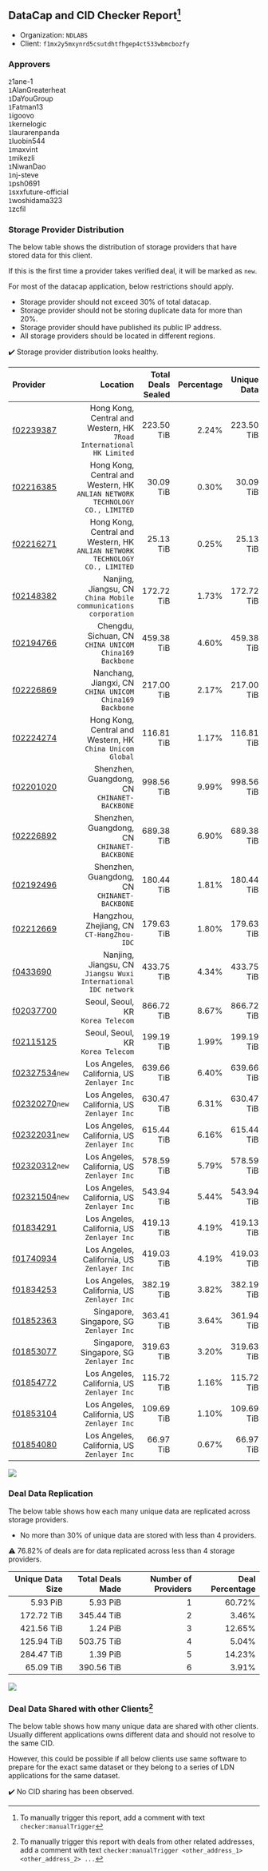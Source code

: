 ## DataCap and CID Checker Report[^1]
 - Organization: `NDLABS`
 - Client: `f1mx2y5mxynrd5csutdhtfhgep4ct533wbmcbozfy`
### Approvers
`2`1ane-1<br/>`1`AlanGreaterheat<br/>`1`DaYouGroup<br/>`1`Fatman13<br/>`1`igoovo<br/>`1`kernelogic<br/>`1`laurarenpanda<br/>`1`luobin544<br/>`1`maxvint<br/>`1`mikezli<br/>`1`NiwanDao<br/>`1`nj-steve<br/>`1`psh0691<br/>`1`sxxfuture-official<br/>`1`woshidama323<br/>`1`zcfil

### Storage Provider Distribution
The below table shows the distribution of storage providers that have stored data for this client.

If this is the first time a provider takes verified deal, it will be marked as `new`.

For most of the datacap application, below restrictions should apply.
 - Storage provider should not exceed 30% of total datacap.
 - Storage provider should not be storing duplicate data for more than 20%.
 - Storage provider should have published its public IP address.
 - All storage providers should be located in different regions.

✔️ Storage provider distribution looks healthy.

| Provider                                                    |                                                                        Location | Total Deals Sealed | Percentage | Unique Data | Duplicate Deals |
| :---------------------------------------------------------- | ------------------------------------------------------------------------------: | -----------------: | ---------: | ----------: | --------------: |
| [f02239387](https://filfox.info/en/address/f02239387)       |         Hong Kong, Central and Western, HK<br/>`7Road International HK Limited` |         223.50 TiB |      2.24% |  223.50 TiB |           0.00% |
| [f02216385](https://filfox.info/en/address/f02216385)       | Hong Kong, Central and Western, HK<br/>`ANLIAN NETWORK TECHNOLOGY CO., LIMITED` |          30.09 TiB |      0.30% |   30.09 TiB |           0.00% |
| [f02216271](https://filfox.info/en/address/f02216271)       | Hong Kong, Central and Western, HK<br/>`ANLIAN NETWORK TECHNOLOGY CO., LIMITED` |          25.13 TiB |      0.25% |   25.13 TiB |           0.00% |
| [f02148382](https://filfox.info/en/address/f02148382)       |              Nanjing, Jiangsu, CN<br/>`China Mobile communications corporation` |         172.72 TiB |      1.73% |  172.72 TiB |           0.00% |
| [f02194766](https://filfox.info/en/address/f02194766)       |                       Chengdu, Sichuan, CN<br/>`CHINA UNICOM China169 Backbone` |         459.38 TiB |      4.60% |  459.38 TiB |           0.00% |
| [f02226869](https://filfox.info/en/address/f02226869)       |                      Nanchang, Jiangxi, CN<br/>`CHINA UNICOM China169 Backbone` |         217.00 TiB |      2.17% |  217.00 TiB |           0.00% |
| [f02224274](https://filfox.info/en/address/f02224274)       |                    Hong Kong, Central and Western, HK<br/>`China Unicom Global` |         116.81 TiB |      1.17% |  116.81 TiB |           0.00% |
| [f02201020](https://filfox.info/en/address/f02201020)       |                                 Shenzhen, Guangdong, CN<br/>`CHINANET-BACKBONE` |         998.56 TiB |      9.99% |  998.56 TiB |           0.00% |
| [f02226892](https://filfox.info/en/address/f02226892)       |                                 Shenzhen, Guangdong, CN<br/>`CHINANET-BACKBONE` |         689.38 TiB |      6.90% |  689.38 TiB |           0.00% |
| [f02192496](https://filfox.info/en/address/f02192496)       |                                 Shenzhen, Guangdong, CN<br/>`CHINANET-BACKBONE` |         180.44 TiB |      1.81% |  180.44 TiB |           0.00% |
| [f02212669](https://filfox.info/en/address/f02212669)       |                                    Hangzhou, Zhejiang, CN<br/>`CT-HangZhou-IDC` |         179.63 TiB |      1.80% |  179.63 TiB |           0.00% |
| [f0433690](https://filfox.info/en/address/f0433690)         |               Nanjing, Jiangsu, CN<br/>`Jiangsu Wuxi International IDC network` |         433.75 TiB |      4.34% |  433.75 TiB |           0.00% |
| [f02037700](https://filfox.info/en/address/f02037700)       |                                            Seoul, Seoul, KR<br/>`Korea Telecom` |         866.72 TiB |      8.67% |  866.72 TiB |           0.00% |
| [f02115125](https://filfox.info/en/address/f02115125)       |                                            Seoul, Seoul, KR<br/>`Korea Telecom` |         199.19 TiB |      1.99% |  199.19 TiB |           0.00% |
| [f02327534](https://filfox.info/en/address/f02327534)`new`  |                                  Los Angeles, California, US<br/>`Zenlayer Inc` |         639.66 TiB |      6.40% |  639.66 TiB |           0.00% |
| [f02320270](https://filfox.info/en/address/f02320270)`new`  |                                  Los Angeles, California, US<br/>`Zenlayer Inc` |         630.47 TiB |      6.31% |  630.47 TiB |           0.00% |
| [f02322031](https://filfox.info/en/address/f02322031)`new`  |                                  Los Angeles, California, US<br/>`Zenlayer Inc` |         615.44 TiB |      6.16% |  615.44 TiB |           0.00% |
| [f02320312](https://filfox.info/en/address/f02320312)`new`  |                                  Los Angeles, California, US<br/>`Zenlayer Inc` |         578.59 TiB |      5.79% |  578.59 TiB |           0.00% |
| [f02321504](https://filfox.info/en/address/f02321504)`new`  |                                  Los Angeles, California, US<br/>`Zenlayer Inc` |         543.94 TiB |      5.44% |  543.94 TiB |           0.00% |
| [f01834291](https://filfox.info/en/address/f01834291)       |                                  Los Angeles, California, US<br/>`Zenlayer Inc` |         419.13 TiB |      4.19% |  419.13 TiB |           0.00% |
| [f01740934](https://filfox.info/en/address/f01740934)       |                                  Los Angeles, California, US<br/>`Zenlayer Inc` |         419.03 TiB |      4.19% |  419.03 TiB |           0.00% |
| [f01834253](https://filfox.info/en/address/f01834253)       |                                  Los Angeles, California, US<br/>`Zenlayer Inc` |         382.19 TiB |      3.82% |  382.19 TiB |           0.00% |
| [f01852363](https://filfox.info/en/address/f01852363)       |                                     Singapore, Singapore, SG<br/>`Zenlayer Inc` |         363.41 TiB |      3.64% |  361.94 TiB |           0.40% |
| [f01853077](https://filfox.info/en/address/f01853077)       |                                     Singapore, Singapore, SG<br/>`Zenlayer Inc` |         319.63 TiB |      3.20% |  319.63 TiB |           0.00% |
| [f01854772](https://filfox.info/en/address/f01854772)       |                                  Los Angeles, California, US<br/>`Zenlayer Inc` |         115.72 TiB |      1.16% |  115.72 TiB |           0.00% |
| [f01853104](https://filfox.info/en/address/f01853104)       |                                  Los Angeles, California, US<br/>`Zenlayer Inc` |         109.69 TiB |      1.10% |  109.69 TiB |           0.00% |
| [f01854080](https://filfox.info/en/address/f01854080)       |                                  Los Angeles, California, US<br/>`Zenlayer Inc` |          66.97 TiB |      0.67% |   66.97 TiB |           0.00% |

<img src="https://raw.githubusercontent.com/data-preservation-programs/filplus-checker-assets/main/filecoin-project/filecoin-plus-large-datasets/issues/2055/1695104770893.png"/>

### Deal Data Replication
The below table shows how each many unique data are replicated across storage providers.

- No more than 30% of unique data are stored with less than 4 providers.

⚠️ 76.82% of deals are for data replicated across less than 4 storage providers.

| Unique Data Size | Total Deals Made | Number of Providers | Deal Percentage |
| ---------------: | ---------------: | ------------------: | --------------: |
|         5.93 PiB |         5.93 PiB |                   1 |          60.72% |
|       172.72 TiB |       345.44 TiB |                   2 |           3.46% |
|       421.56 TiB |         1.24 PiB |                   3 |          12.65% |
|       125.94 TiB |       503.75 TiB |                   4 |           5.04% |
|       284.47 TiB |         1.39 PiB |                   5 |          14.23% |
|        65.09 TiB |       390.56 TiB |                   6 |           3.91% |

<img src="https://raw.githubusercontent.com/data-preservation-programs/filplus-checker-assets/main/filecoin-project/filecoin-plus-large-datasets/issues/2055/1695104771693.png"/>

### Deal Data Shared with other Clients[^3]
The below table shows how many unique data are shared with other clients.
Usually different applications owns different data and should not resolve to the same CID.

However, this could be possible if all below clients use same software to prepare for the exact same dataset or they belong to a series of LDN applications for the same dataset.

✔️ No CID sharing has been observed.

[^1]: To manually trigger this report, add a comment with text `checker:manualTrigger`

[^2]: Deals from those addresses are combined into this report as they are specified with `checker:manualTrigger`

[^3]: To manually trigger this report with deals from other related addresses, add a comment with text `checker:manualTrigger <other_address_1> <other_address_2> ...`
